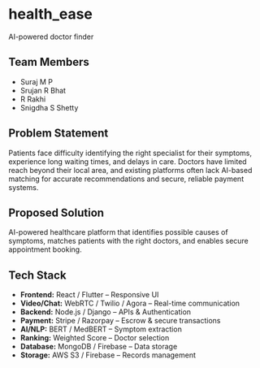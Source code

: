 # health_ease
AI-powered doctor finder

## Team Members
- Suraj M P
- Srujan R Bhat
- R Rakhi
- Snigdha S Shetty

## Problem Statement
Patients face difficulty identifying the right specialist for their symptoms, experience long waiting times, and delays in care. Doctors have limited reach beyond their local area, and existing platforms often lack AI-based matching for accurate recommendations and secure, reliable payment systems.

## Proposed Solution
AI-powered healthcare platform that identifies possible causes of symptoms, matches patients with the right doctors, and enables secure appointment booking.

## Tech Stack
- **Frontend:** React / Flutter – Responsive UI  
- **Video/Chat:** WebRTC / Twilio / Agora – Real-time communication  
- **Backend:** Node.js / Django – APIs & Authentication  
- **Payment:** Stripe / Razorpay – Escrow & secure transactions  
- **AI/NLP:** BERT / MedBERT – Symptom extraction  
- **Ranking:** Weighted Score – Doctor selection  
- **Database:** MongoDB / Firebase – Data storage  
- **Storage:** AWS S3 / Firebase – Records management

